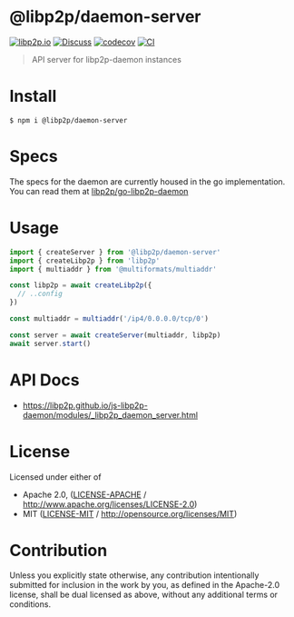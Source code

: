 # @libp2p/daemon-server

[![libp2p.io](https://img.shields.io/badge/project-libp2p-yellow.svg?style=flat-square)](http://libp2p.io/)
[![Discuss](https://img.shields.io/discourse/https/discuss.libp2p.io/posts.svg?style=flat-square)](https://discuss.libp2p.io)
[![codecov](https://img.shields.io/codecov/c/github/libp2p/js-libp2p-daemon.svg?style=flat-square)](https://codecov.io/gh/libp2p/js-libp2p-daemon)
[![CI](https://img.shields.io/github/actions/workflow/status/libp2p/js-libp2p-daemon/js-test-and-release.yml?branch=main\&style=flat-square)](https://github.com/libp2p/js-libp2p-daemon/actions/workflows/js-test-and-release.yml?query=branch%3Amain)

> API server for libp2p-daemon instances

# Install

```console
$ npm i @libp2p/daemon-server
```

# Specs

The specs for the daemon are currently housed in the go implementation. You can read them at [libp2p/go-libp2p-daemon](https://github.com/libp2p/go-libp2p-daemon/blob/master/specs/README.md)

# Usage

```js
import { createServer } from '@libp2p/daemon-server'
import { createLibp2p } from 'libp2p'
import { multiaddr } from '@multiformats/multiaddr'

const libp2p = await createLibp2p({
  // ..config
})

const multiaddr = multiaddr('/ip4/0.0.0.0/tcp/0')

const server = await createServer(multiaddr, libp2p)
await server.start()
```

# API Docs

- <https://libp2p.github.io/js-libp2p-daemon/modules/_libp2p_daemon_server.html>

# License

Licensed under either of

- Apache 2.0, ([LICENSE-APACHE](https://github.com/libp2p/js-libp2p-daemon/blob/main/packages/libp2p-daemon-server/LICENSE-APACHE) / <http://www.apache.org/licenses/LICENSE-2.0>)
- MIT ([LICENSE-MIT](https://github.com/libp2p/js-libp2p-daemon/blob/main/packages/libp2p-daemon-server/LICENSE-MIT) / <http://opensource.org/licenses/MIT>)

# Contribution

Unless you explicitly state otherwise, any contribution intentionally submitted for inclusion in the work by you, as defined in the Apache-2.0 license, shall be dual licensed as above, without any additional terms or conditions.
